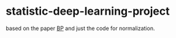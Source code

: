 # statistic-deep-learning-project
based on the paper [BP](http://med.wanfangdata.com.cn/Paper/Detail/PeriodicalPaper_PM10359783) and just the code for normalization.
